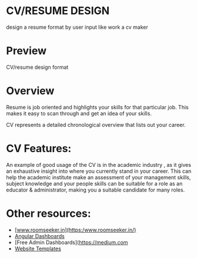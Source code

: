 # CV/RESUME DESIGN
design a resume format by user input like work a cv maker

# Preview
CV/resume design format

# Overview
Resume is job oriented and highlights your skills for that particular job. This makes it easy to scan through and get an idea of your skills.

CV represents a detailed chronological overview that lists out your career.

# CV Features:
An example of good usage of the CV is in the academic industry
, as it gives an exhaustive insight into where you currently stand in your career.
This can help the academic institute make an assessment of your management skills, 
subject knowledge and 
your people skills can be suitable for a role as an educator & administrator, making you a suitable candidate for many roles.

# Other resources:

- [www.roomseeker.in](https:/www.roomseeker.in/)
- [Angular Dashboards](https://javatpoint.com/)
- [Free Admin Dashboards](https://medium.com
- [Website Templates](https://colorlib.com/wp/templates/)

